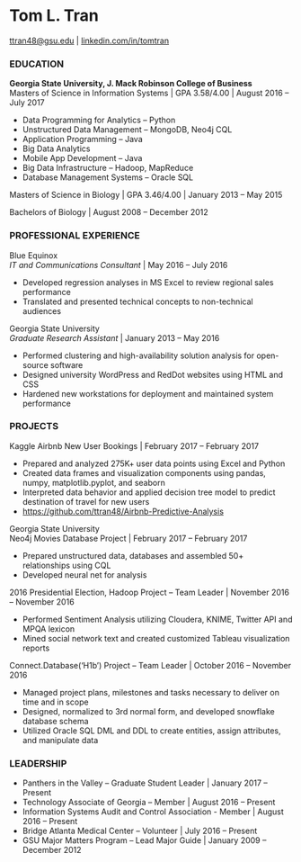 # Tom L. Tran
ttran48@gsu.edu | [linkedin.com/in/tomtran](http://www.linkedin/in/tomtran)

### EDUCATION
**Georgia State University, J. Mack Robinson College of Business**                             
Masters of Science in Information Systems | GPA 3.58/4.00 | August 2016 – July 2017
 - Data Programming for Analytics – Python
 - Unstructured Data Management – MongoDB, Neo4j CQL
 - Application Programming – Java
 - Big Data Analytics
 - Mobile App Development – Java
 - Big Data Infrastructure – Hadoop, MapReduce
 - Database Management Systems – Oracle SQL
 
Masters of Science in Biology | GPA 3.46/4.00 | January 2013 – May 2015

Bachelors of Biology | August 2008 – December 2012

### PROFESSIONAL EXPERIENCE
Blue Equinox     									          	 
*IT and Communications Consultant* | May 2016 – July 2016

* Developed regression analyses in MS Excel to review regional sales performance
* Translated and presented technical concepts to non-technical audiences

Georgia State University  								                                                                        
*Graduate Research Assistant* | January 2013 – May 2016
* Performed clustering and high-availability solution analysis for open-source software
* Designed university WordPress and RedDot websites using HTML and CSS
* Hardened new workstations for deployment and maintained system performance


### PROJECTS
Kaggle
Airbnb New User Bookings | February 2017 – February 2017
* Prepared and analyzed 275K+ user data points using Excel and Python
* Created data frames and visualization components using pandas, numpy, matplotlib.pyplot, and seaborn 
* Interpreted data behavior and applied decision tree model to predict destination of travel for new users
* https://github.com/ttran48/Airbnb-Predictive-Analysis

Georgia State University										   
Neo4j Movies Database Project | February 2017 – February 2017
* Prepared unstructured data, databases and assembled 50+ relationships using CQL
* Developed neural net for analysis

2016 Presidential Election, Hadoop Project – Team Leader | November 2016 – November 2016
* Performed Sentiment Analysis utilizing Cloudera, KNIME, Twitter API and MPQA lexicon 
* Mined social network text and created customized Tableau visualization reports 

Connect.Database(‘H1b’) Project – Team Leader | October 2016 – November 2016
* Managed project plans, milestones and tasks necessary to deliver on time and in scope
* Designed, normalized to 3rd normal form, and developed snowflake database schema 
* Utilized Oracle SQL DML and DDL to create entities, assign attributes, and manipulate data

### LEADERSHIP
* Panthers in the Valley – Graduate Student Leader | January 2017 – Present
* Technology Associate of Georgia – Member | August 2016 – Present
* Information Systems Audit and Control Association - Member | August 2016 – Present
* Bridge Atlanta Medical Center – Volunteer | July 2016 – Present
* GSU Major Matters Program – Lead Major Guide | January 2009 – December 2012
